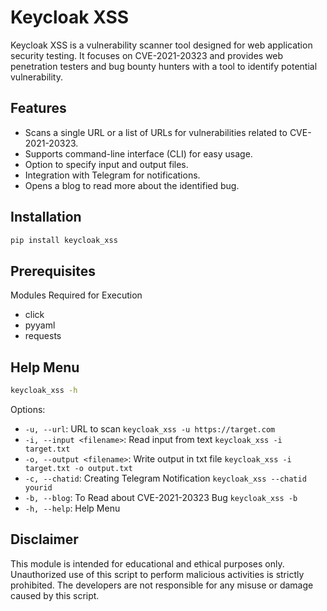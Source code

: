 # Keycloak XSS

Keycloak XSS is a vulnerability scanner tool designed for web application security testing. It focuses on CVE-2021-20323 and provides web penetration testers and bug bounty hunters with a tool to identify potential vulnerability.

## Features

- Scans a single URL or a list of URLs for vulnerabilities related to CVE-2021-20323.
- Supports command-line interface (CLI) for easy usage.
- Option to specify input and output files.
- Integration with Telegram for notifications.
- Opens a blog to read more about the identified bug.

## Installation

```bash
pip install keycloak_xss
```
## Prerequisites

Modules Required for Execution 
- click
- pyyaml
- requests

## Help Menu
```bash
keycloak_xss -h
```
Options:

- `-u, --url`: URL to scan	 			`keycloak_xss -u https://target.com`              
- `-i, --input <filename>`: Read input from text	`keycloak_xss -i target.txt`                        
- `-o, --output <filename>`: Write output in txt file	`keycloak_xss -i target.txt -o output.txt`    
- `-c, --chatid`: Creating Telegram Notification	`keycloak_xss --chatid yourid`    
- `-b, --blog`: To Read about CVE-2021-20323 Bug	`keycloak_xss -b`	 
- `-h, --help`: Help Menu   


## Disclaimer 
This module is intended for educational and ethical purposes only. Unauthorized use of this script to perform malicious activities is strictly prohibited. The developers are not responsible for any misuse or damage caused by this script.
